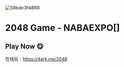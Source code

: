
![S8bde3hkBR8](https://user-images.githubusercontent.com/49324233/121341056-02fa9a80-c940-11eb-9f61-4e4a8f45a795.png)

# 2048 Game - NABAEXPO[]

## Play Now 😋
在线玩：https://4ark.me/2048
